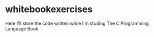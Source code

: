 # whitebookexercises
Here I'll store the code written while I'm studing The C Programming Language Book
